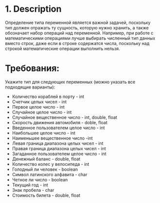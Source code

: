 # 1. Description
Определение типа переменной является важной задачей, поскольку тип должен отражать ту сущность, которую нужно хранить,
а также обозначает набор операций над переменной. Например, при работе с математическими операциями лучше выбирать 
численный тип данных вместо строк, даже если в строке содержатся числа, поскольку над строкой математические операции
выполнить нельзя.

# Требования:
Укажите тип для следующих переменных (можно указать все подходящие варианты):

- Количество кораблей в порту - int
- Счетчик целых чисел - int 
- Первое целое число - int 
- Случайное целое число - int
- Случайное вещественное число - int, double, float
- Скорость движения автомобиля - doble, float
- Введенное пользователем целое число - int
- Наибольшее целое число - int
- Наименьшее вещественное число -int
- Левая граница диапазона целых чисел - int
- Правая граница диапазона целых чисел - int
- Загаданное пользователем целое число - int
- Денежный баланс - double, float
- Количество колес у велосипеда - int
- Голодный ли человек - boolean
- Символ латинского алфавита - char
- Четное ли число - boolean
- Текущий год - int
- Знак пробела - char
- Стоимость билета - double, float
